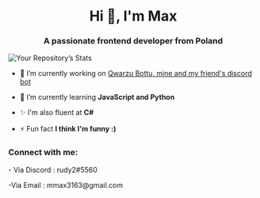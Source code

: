 <h1 align="center">Hi 👋, I'm Max</h1>
<h3 align="center">A passionate frontend developer from Poland</h3>

![Your Repository’s Stats](https://github-readme-stats.vercel.app/api?username=nightshadetvn&show_icons=true)

- 🔭 I’m currently working on [Qwarzu Bottu, mine and my friend's discord bot](https://github.com/DeltaWither/Qwarzu-botto)

- 🌱 I’m currently learning **JavaScript and Python**

- ✨ I'm also fluent at **C#**

- ⚡ Fun fact **I think I'm funny :)**

<h3 align="left">Connect with me:</h3>
<p align="left">
- Via Discord : rudy2#5560
</p>
<p align="left">
-Via Email : mmax3163@gmail.com
</p>
